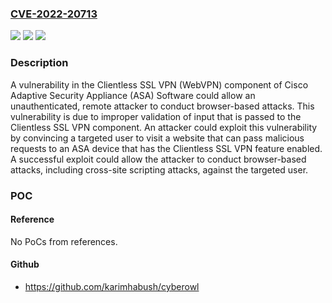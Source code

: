 ### [CVE-2022-20713](https://cve.mitre.org/cgi-bin/cvename.cgi?name=CVE-2022-20713)
![](https://img.shields.io/static/v1?label=Product&message=Cisco%20Adaptive%20Security%20Appliance%20(ASA)%20Software%20&color=blue)
![](https://img.shields.io/static/v1?label=Version&message=n%2Fa&color=blue)
![](https://img.shields.io/static/v1?label=Vulnerability&message=CWE-444&color=brighgreen)

### Description

A vulnerability in the Clientless SSL VPN (WebVPN) component of Cisco Adaptive Security Appliance (ASA) Software could allow an unauthenticated, remote attacker to conduct browser-based attacks. This vulnerability is due to improper validation of input that is passed to the Clientless SSL VPN component. An attacker could exploit this vulnerability by convincing a targeted user to visit a website that can pass malicious requests to an ASA device that has the Clientless SSL VPN feature enabled. A successful exploit could allow the attacker to conduct browser-based attacks, including cross-site scripting attacks, against the targeted user.

### POC

#### Reference
No PoCs from references.

#### Github
- https://github.com/karimhabush/cyberowl

